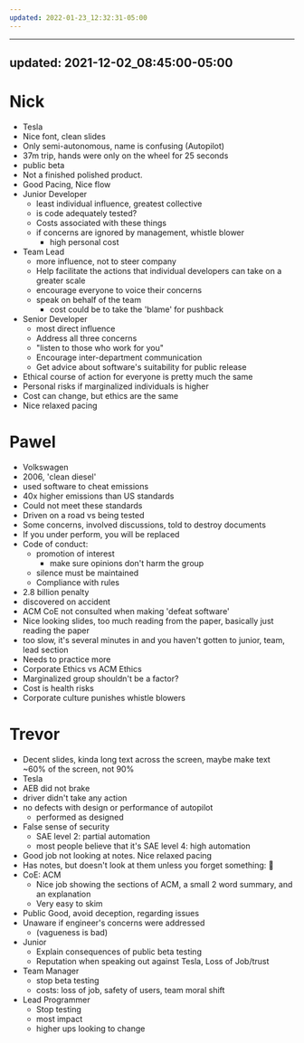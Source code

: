 ```yaml
---
updated: 2022-01-23_12:32:31-05:00
---
```

---
updated: 2021-12-02_08:45:00-05:00
---
# Nick
* Tesla
* Nice font, clean slides
* Only semi-autonomous, name is confusing (Autopilot)
* 37m trip, hands were only on the wheel for 25 seconds
* public beta
* Not a finished polished product. 
* Good Pacing, Nice flow
* Junior Developer
	* least individual influence, greatest collective
	* is code adequately tested?
	* Costs associated with these things
	* if concerns are ignored by management, whistle blower
		* high personal cost
* Team Lead
	* more influence, not to steer company
	* Help facilitate the actions that individual developers can take on a greater scale
	* encourage everyone to voice their concerns
	* speak on behalf of the team
		* cost could be to take the 'blame' for pushback
* Senior Developer
	* most direct influence
	* Address all three concerns
	* "listen to those who work for you"
	* Encourage inter-department communication
	* Get advice about software's suitability for public release
* Ethical course of action for everyone is pretty much the same
* Personal risks if marginalized individuals is higher
* Cost can change, but ethics are the same
* Nice relaxed pacing

# Pawel
* Volkswagen
* 2006, 'clean diesel'
* used software to cheat emissions
* 40x higher emissions than US standards
* Could not meet these standards
* Driven on a road vs being tested
* Some concerns, involved discussions, told to destroy documents
* If you under perform, you will be replaced
* Code of conduct:
	* promotion of interest
		* make sure opinions don't harm the group
	* silence must be maintained
	* Compliance with rules
* 2.8 billion penalty
* discovered on accident
* ACM CoE not consulted when making 'defeat software'
* Nice looking slides, too much reading from the paper, basically just reading the paper
* too slow, it's several minutes in and you haven't gotten to junior, team, lead section
* Needs to practice more
* Corporate Ethics vs ACM Ethics
* Marginalized group shouldn't be a factor?
* Cost is health risks
* Corporate culture punishes whistle blowers 


# Trevor
* Decent slides, kinda long text across the screen, maybe make text ~60% of the screen, not 90%
* Tesla
* AEB did not brake
* driver didn't take any action
* no defects with design or performance of autopilot
	* performed as designed
* False sense of security
	* SAE level 2: partial automation
	* most people believe that it's SAE level 4: high automation
* Good job not looking at notes. Nice relaxed pacing
* Has notes, but doesn't look at them unless you forget something: 💯
* CoE: ACM
	* Nice job showing the sections of ACM, a small 2 word summary, and an explanation
	* Very easy to skim
* Public Good, avoid deception, regarding issues
* Unaware if engineer's concerns were addressed
	* (vagueness is bad)
* Junior
	* Explain consequences of public beta testing
	* Reputation when speaking out against Tesla, Loss of Job/trust
* Team Manager
	* stop beta testing
	* costs: loss of job, safety of users, team moral shift
* Lead Programmer
	* Stop testing
	* most impact
	* higher ups looking to change
